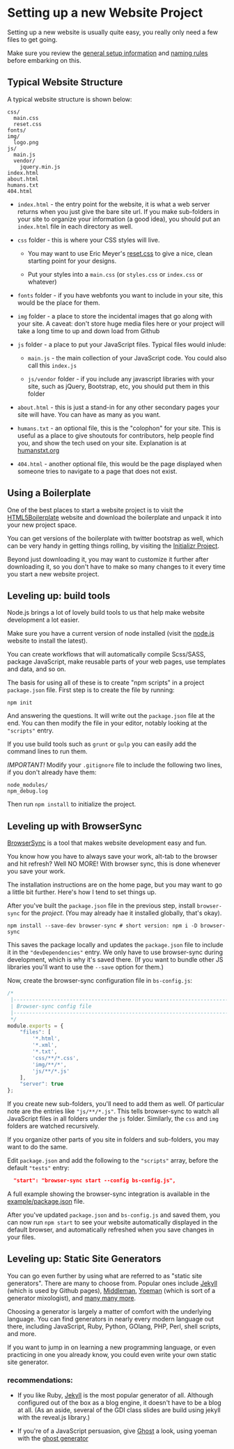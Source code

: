 # Setting up a new Website Project

Setting up a new website is usually quite easy, you really only need a
few files to get going.

Make sure you review the [general setup information](../README.md) and
[naming rules](../naming-rules.md) before embarking on this.

## Typical Website Structure

A typical website structure is shown below:

```
css/
  main.css
  reset.css
fonts/
img/
  logo.png
js/
  main.js
  vendor/
    jquery.min.js
index.html
about.html
humans.txt
404.html
```

* `index.html` - the entry point for the website, it is what a web
  server returns when you just give the bare site url. If you make
  sub-folders in your site to organize your information (a good idea),
  you should put an `index.html` file in each directory as well.

* `css` folder - this is where your CSS styles will live.

    * You may want to use Eric
      Meyer's
      [reset.css](http://meyerweb.com/eric/tools/css/reset/reset.css)
      to give a nice, clean starting point for your designs.


    * Put your styles into a `main.css` (or `styles.css` or
      `index.css` or whatever)

* `fonts` folder - if you have webfonts you want to include in your
  site, this would be the place for them.

* `img` folder - a place to store the incidental images that go along
  with your site. A caveat: don't store huge media files here or your
  project will take a long time to up and down load from Github

* `js` folder - a place to put your JavaScript files. Typical files
  would inlude:

    * `main.js` - the main collection of your JavaScript code. You
      could also call this `index.js`

    * `js/vendor` folder - if you include any javascript libraries
      with your site, such as jQuery, Bootstrap, etc, you should put
      them in this folder

* `about.html` - this is just a stand-in for any other secondary pages
  your site will have. You can have as many as you want.

* `humans.txt` - an optional file, this is the "colophon" for your
  site. This is useful as a place to give shoutouts for contributors,
  help people find you, and show the tech used on your
  site. Explanation is at [humanstxt.org](http://humanstxt.org/)

* `404.html` - another optional file, this would be the page displayed
  when someone tries to navigate to a page that does not exist.


## Using a Boilerplate

One of the best places to start a website project is to visit
the [HTML5Boilerplate](https://html5boilerplate.com/) website and
download the boilerplate and unpack it into your new project space.

You can get versions of the boilerplate with twitter bootstrap as
well, which can be very handy in getting things rolling, by visiting
the [Initializr Project](http://www.initializr.com/).

Beyond just downloading it, you may want to customize it further after
downloading it, so you don't have to make so many changes to it every
time you start a new website project.

## Leveling up: build tools

Node.js brings a lot of lovely build tools to us that help make
website development a lot easier.

Make sure you have a current version of node installed (visit
the [node.js](https://nodejs.com) website to install the latest).

You can create workflows that will automatically compile Scss/SASS,
package JavaScript, make reusable parts of your web pages, use
templates and data, and so on.

The basis for using all of these is to create "npm scripts" in a
project `package.json` file. First step is to create the file by
running:

```
npm init
```

And answering the questions. It will write out the `package.json` file
at the end. You can then modify the file in your editor, notably
looking at the `"scripts"` entry.

If you use build tools such as `grunt` or `gulp` you can easily add
the command lines to run them.

*IMPORTANT!* Modify your `.gitignore` file to include the following
two lines, if you don't already have them:

```
node_modules/
npm_debug.log
```

Then run `npm install` to initialize the project.


## Leveling up with BrowserSync

[BrowserSync](https://browsersync.io/) is a tool that makes website
development easy and fun.

You know how you have to always save your work, alt-tab to the browser
and hit refresh? Well NO MORE! With browser sync, this is done
whenever you save your work.

The installation instructions are on the home page, but you may want
to go a little bit further. Here's how I tend to set things up.

After you've built the `package.json` file in the previous step,
install `browser-sync` for the *project*. (You may already hae it
installed globally, that's okay).

```
npm install --save-dev browser-sync # short version: npm i -D browser-sync
```

This saves the package locally and updates the `package.json` file to
include it in the `"devDependencies"` entry. We only have to use
browser-sync during development, which is why it's saved there. (If
you want to bundle other JS libraries you'll want to use the `--save`
option for them.)

Now, create the browser-sync configuration file in `bs-config.js`:

```javascript
/*
 |--------------------------------------------------------------------------
 | Browser-sync config file
 |--------------------------------------------------------------------------
 */
module.exports = {
    "files": [
        '*.html',
		'*.xml',
		'*.txt',
        'css/**/*.css',
        'img/**/*',
        'js/**/*.js'
    ],
    "server": true
};
```


If you create new sub-folders, you'll need to add them as well. Of
particular note are the entries like `"js/**/*.js"`. This tells
browser-sync to watch all JavaScript files in all folders under the
`js` folder. Similarly, the `css` and `img` folders are watched
recursively.

If you organize other parts of you site in folders and
sub-folders, you may want to do the same.

Edit `package.json` and add the following to the `"scripts"` array,
before the default `"tests"` entry:

```json
  "start": "browser-sync start --config bs-config.js",
```

A full example showing the browser-sync integration is available in
the [example/package.json](example/package.json) file.

After you've updated `package.json` and `bs-config.js` and saved them,
you can now run `npm start` to see your website automatically
displayed in the default browser, and automatically refreshed when you
save changes in your files.


## Leveling up: Static Site Generators

You can go even further by using what are referred to as "static site
generators". There are many to choose from. Popular ones
include [Jekyll](https://jekyllrb.com) (which is used by Github
pages),
[Middleman](https://middlemanapp.com), [Yoeman](http://yeoman.io/)
(which is sort of a generator mixologist),
and [many many more](https://staticsitegenerators.net/).

Choosing a generator is largely a matter of comfort with the
underlying language. You can find generators in nearly every modern
language out there, including JavaScript, Ruby, Python, GOlang, PHP,
Perl, shell scripts, and more.

If you want to jump in on learning a new programming language, or even
practicing in one you already know, you could even write your own
static site generator.

### recommendations:

* If you like Ruby, [Jekyll](https://jekyllrb.com) is the most popular
  generator of all. Although configured out of the box as a blog
  engine, it doesn't have to be a blog at all. (As an aside, several
  of the GDI class slides are build using jekyll with the reveal.js
  library.)

* If you're of a JavaScript persuasion, give [Ghost](https://ghost.org)
  a look, using yoeman with
  the
  [ghost generator](https://github.com/sethvincent/generator-ghost)
